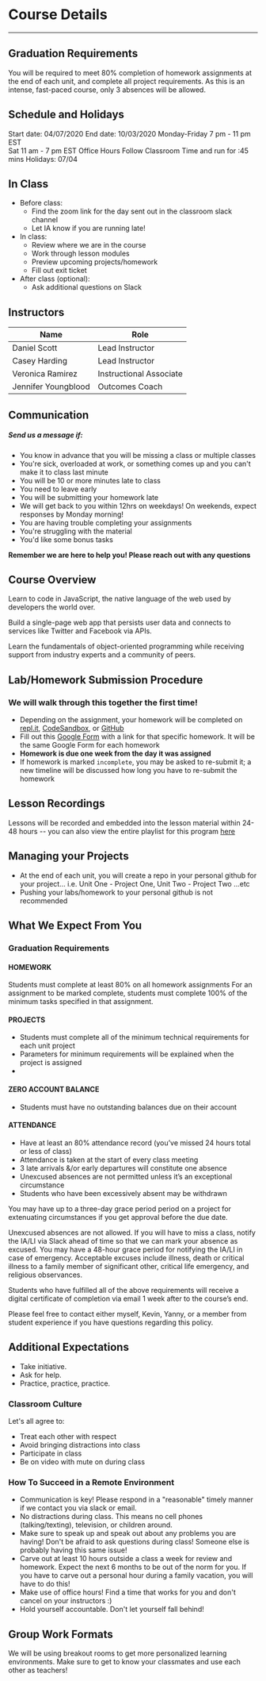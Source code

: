 # Course Details

<hr>

## Graduation Requirements

You will be required to meet 80% completion of homework assignments at the end of each unit, and complete all project requirements. As this is an intense, fast-paced course, only 3 absences will be allowed.

## Schedule and Holidays

Start date: 04/07/2020
End date: 10/03/2020
Monday-Friday 7 pm - 11 pm EST  
Sat 11 am - 7 pm EST
Office Hours Follow Classroom Time and run for :45 mins
Holidays: 07/04

## In Class
* Before class:
  * Find the zoom link for the day sent out in the classroom slack channel
  * Let IA know if you are running late!
* In class:
  * Review where we are in the course
  * Work through lesson modules
  * Preview upcoming projects/homework
  * Fill out exit ticket
* After class (optional):
  * Ask additional questions on Slack

## Instructors 

| Name  | Role |
| ----- | ----- |
| Daniel Scott  |  Lead Instructor 
| Casey Harding  |  Lead Instructor 
| Veronica Ramirez | Instructional Associate 
| Jennifer Youngblood | Outcomes Coach


## Communication

##### Send us a message if:
* You know in advance that you will be missing a class or multiple classes
* You're sick, overloaded at work, or something comes up and you can't make it to class last minute
* You will be 10 or more minutes late to class
* You need to leave early
* You will be submitting your homework late
* We will get back to you within 12hrs on weekdays! On weekends, expect responses by Monday morning!
* You are having trouble completing your assignments
* You're struggling with the material
* You'd like some bonus tasks

**Remember we are here to help you! Please reach out with any questions**

## Course Overview
Learn to code in JavaScript, the native language of the web used by developers the world over.

Build a single-page web app that persists user data and connects to services like Twitter and Facebook via APIs.

Learn the fundamentals of object-oriented programming while receiving support from industry experts and a community of peers.

## Lab/Homework Submission Procedure

### We will walk through this together the first time!
<!-- * Create a repo on Github Enterprise named `SEIR-FLEX-HOMEWORK-AND-LABS`
* Inside the parent directory you will create a folder representing each week we're currently working in... i.e `wk01`
* Complete the work for each homework assignment inside a folder inside your current week folder... i.e `wk01/homework`
* Please note that we'll also use this repo for in-class exercises
* Push your changes to your repository from your terminal by running the following commands:
* `git add .`
* `git commit -m "completed lab/homework”`
* `git push` -->
* Depending on the assignment, your homework will be completed on [repl.it](https://repl.it/), [CodeSandbox](https://codesandbox.io/), or [GitHub](https://github.com/)
* Fill out this [Google Form](https://forms.gle/aGLyBqABxeDLv18B9) with a link for that specific homework. It will be the same Google Form for each homework
* **Homework is due one week from the day it was assigned**
* If homework is marked `incomplete`, you may be asked to re-submit it; a new timeline will be discussed how long you have to re-submit the homework


## Lesson Recordings

Lessons will be recorded and embedded into the lesson material within 24-48 hours -- you can also view the entire playlist for this program [here](https://www.youtube.com/playlist?list=PLN8j7ZvmsikDz3csSUQaWz7966uGwJ0Wn)

## Managing your Projects
* At the end of each unit, you will create a repo in your personal github for your project... i.e. Unit One - Project One, Unit Two - Project Two ...etc
* Pushing your labs/homework to your personal github is not recommended

## What We Expect From You

### Graduation Requirements

#### HOMEWORK

Students must complete at least 80% on all homework assignments
For an assignment to be marked complete, students must complete 100% of the minimum tasks specified in that assignment.
 
####  PROJECTS
- Students must complete all of the minimum technical requirements for each unit project
- Parameters for minimum requirements will be explained when the project is assigned
- 
####  ZERO ACCOUNT BALANCE
- Students must have no outstanding balances due on their account
####  ATTENDANCE 
- Have at least an 80% attendance record (you’ve missed 24 hours total or less of class)
- Attendance is taken at the start of every class meeting
- 3 late arrivals &/or early departures will constitute one absence
- Unexcused absences are not permitted unless it’s an exceptional circumstance
- Students who have been excessively absent may be withdrawn

You may have up to a three-day grace period period on a project for extenuating circumstances if you get approval before the due date.

Unexcused absences are not allowed. If you will have to miss a class, notify the IA/LI via Slack ahead of time so that we can mark your absence as excused. You may have a 48-hour grace period for notifying the IA/LI in case of emergency. Acceptable excuses include illness, death or critical illness to a family member of significant other, critical life emergency, and religious observances.

Students who have fulfilled all of the above requirements will receive a digital certificate of completion via email 1 week after to the course’s end.

Please feel free to contact either myself, Kevin, Yanny, or a member from student experience  if you have questions regarding this policy.

## Additional Expectations
* Take initiative.
* Ask for help.
* Practice, practice, practice.

### Classroom Culture

Let's all agree to:
* Treat each other with respect
* Avoid bringing distractions into class
* Participate in class
* Be on video with mute on during class

### How To Succeed in a Remote Environment

* Communication is key! Please respond in a "reasonable" timely manner if we contact you via slack or email.
* No distractions during class. This means no cell phones (talking/texting), television, or children around.
* Make sure to speak up and speak out about any problems you are having! Don't be afraid to ask questions during class! Someone else is probably having this same issue!
* Carve out at least 10 hours outside a class a week for review and homework. Expect the next 6 months to be out of the norm for you. If you have to carve out a personal hour during a family vacation, you will have to do this!
* Make use of office hours! Find a time that works for you and don't cancel on your instructors :)
* Hold yourself accountable. Don't let yourself fall behind!

## Group Work Formats
We will be using breakout rooms to get more personalized learning environments. Make sure to get to know your classmates and use each other as teachers!